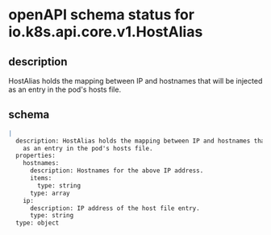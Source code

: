 # openAPI schema status for io.k8s.api.core.v1.HostAlias

## description

HostAlias holds the mapping between IP and hostnames that will be injected as an entry in the pod's hosts file.

## schema

```yaml
|
  description: HostAlias holds the mapping between IP and hostnames that will be injected
    as an entry in the pod's hosts file.
  properties:
    hostnames:
      description: Hostnames for the above IP address.
      items:
        type: string
      type: array
    ip:
      description: IP address of the host file entry.
      type: string
  type: object

```
